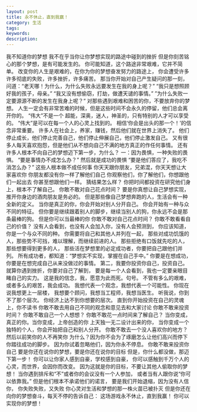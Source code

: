 ```yaml
---
layout: post
title: 永不休止，直到我赢！
category: 生活
tags: 
keywords: 
description: 
---
```


我不知道你的梦想
我不在乎当你让你梦想实现的路途中碰到的挫折
但是你刻苦铭心的那个梦想，是有可能发生的。
你可能知道，这个路途非常艰难，它并不简单。
改变你的人生是艰难的，在你为你的梦想奋发努力的路途上，
你会遭受许多许多彻底的失败，许多挫折，许多痛苦。
那当你开始对自己产生疑问的那一刻，
问道：“老天哪！为什么，为什么失败永远要发生在我的身上呢？”
“我只是想照顾好我的孩子，母亲。”
“我又没有想偷窃，打劫，做遭天谴的事情。”
”为什么失败一定要源源不断的发生在我身上呢？“
对那些遇到艰难和困苦的你，不要放弃你的梦想。
人生一定会有非常苦难的时候，但是这些时间不会永久的停留，他们总会离开你的。
“伟大”不是一个 超能，深奥，迷人，神圣的，只有特别的人才可以享受的。
“伟大”是可以在每一个人的心灵上找到的。
相信‘你会是出头的那一个！’的信念非常重要。
许多人在社会上，养家，赚钱，然后他们就在世界上消失了。
他们停止成长，他们停止完善自己，他们停止伸展自己，他们停止激发自己。
又有很多人每天喜欢抱怨，但是他们从不想向自己不满的地方真正的作任何事情。
还有许多人根本不向自己的梦想迈下第一步，为什么？
一：因为畏惧，一种失败的畏惧。
“要是事情办不成怎么办？”
然后就是成功的畏惧
“要是他们答应了，我吃不消怎么办？”
这些人根本做不成任何事
你天天跟你朋友，兄弟混，你天天想让大家喜欢你
你朋友都没有你一样了解他们自己
你观察他们，你了解他们，你想跟他们一起出去
你甚至想跟他们一样。
猜结果怎么样？
你把时间都投资在研究他们身上，根本不了解自己。
你敢不敢对自己花点时间？
要是你真想让自己梦想实现，推开你身边的酒肉朋友是务必的。
但是那些像自己梦想奔跑的人，生活会有一种全新的定义。
当你是真正的你，你会开始对别人分开自己。
你会开始有一种与众不同的特征。
但你要是继续跟着别人的脚步，继续当别人的狗，你永远不会是那条最棒的狗。
但是你可以当最棒的你
你敢不敢对自己花点时间？
你敢不敢看看自己的价值？
没有人会看到，也没有人会加入你，没有人会预测到，
你应该知道，你是一个与众不同的种。
你需要将自己和其他人并列在一起，
那些对成功饥饿的人，那些势不可挡，难以理解，而继续前进的人。
那些拒绝有口饭就先吃的人，那些想要得到更多的人，
那些活在梦想里的必定成功者，你要把自己跟他们并列。
所有成功者，都知道：“梦想实不实现，掌握在自己手中。”
你要是在想成功，你要是在想完成自己从来没做过的事情。
第二，我要你投资你自己，投资自己。
就算你遇到挫折，你要对自己了解到，
要是每一个人会看到，我也一定要亲眼目睹自己的实力。
这是我的信念，我，愿意为此而死。句号。
不管有多么的艰难，或者多么的艰苦，我会成功。
我想代表一个观念，我想代表一个可能性。
你现在说我想更上一层楼，
我想要个顾问，我想当工程师，我想当医生。
听我说，你到不了那个层次。
你经济上达不到你想要的层次。
直到你开始投资在自己的灵魂上，你不读书
你敢不敢去用自己不同的观念和意见去和大家讨论
你敢不敢来投资时间？
你敢不敢自己一个人想想？
你敢不敢花一点时间来了解自己？
当你变成，真正的你。当你变成，上帝创造的你
上天独一无二设计出来的你，
当你变成一个独特的个人，你会开始把自己和别人分开。
你敢不敢去一个没人喜欢你的地方？
然后以前笑你的人不再笑你
为什么？因为你不会为了琢磨怎么让他们高兴而停下你踏往成功的脚步。
因为你试着忽略他们，因为你永不停息。
你敢不敢来投资你自己
要是你还在说你的梦想，要是你还在说你的目标
但是，你什么都没做，那迈下第一步！
你可以让你家人感到自豪，学校感到自豪，
你可以感触到千万个人的心灵，而世界，会因你而改变。
因为这就是你的目标，不要让其他人偷取你的梦想！
当你遇到排斥和“不”或者你的会议没有一个人参加，
或者当有人跟你说“你可以依靠我。”
但是他们根本不承诺他们的诺言，
要是我们开始退缩，因为没有人信你，
你失败失败，又失败
你心灵对生活和梦想的那一株火苗已被扑灭
但是你还在向你的梦想奋斗，每天不停的告诉自己：
这场游戏永不休止，直到我赢！
你可以实现你的梦想！
